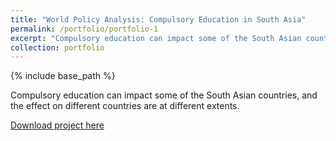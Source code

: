 ```yaml
---
title: "World Policy Analysis: Compulsory Education in South Asia"
permalink: /portfolio/portfolio-1
excerpt: "Compulsory education can impact some of the South Asian countries, and the effect on different countries are at different extents."
collection: portfolio
---
```


{% include base_path %}

Compulsory education can impact some of the South Asian countries, and the effect on different countries are at different extents.

[Download project here](http://lujiema.github.io/assets/paper1.pdf)